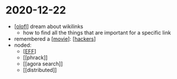 # 2020-12-22

- [[olofl]] dream about wikilinks
  - how to find all the things that are important for a specific link
- remembered a [[movie]]: [[hackers]]
- noded:
  - [[EFF]]
  - [[phrack]]
  - [[agora search]]
  - [[distributed]]

[//begin]: # "Autogenerated link references for markdown compatibility"
[olofl]: ../olofl "Olofl"
[movie]: ../movie "Movie"
[hackers]: ../hackers "Hackers"
[EFF]: ../eff "EFF"
[//end]: # "Autogenerated link references"